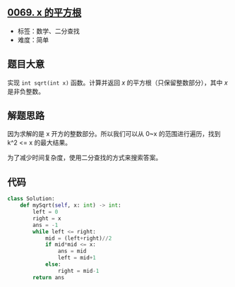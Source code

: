 ## [0069. x 的平方根](https://leetcode-cn.com/problems/sqrtx/)

- 标签：数学、二分查找
- 难度：简单

## 题目大意

实现 `int sqrt(int x)` 函数。计算并返回 *x* 的平方根（只保留整数部分），其中 *x* 是非负整数。

## 解题思路

因为求解的是 x 开方的整数部分。所以我们可以从 0~x 的范围进行遍历，找到 k^2 <= x 的最大结果。

为了减少时间复杂度，使用二分查找的方式来搜索答案。

## 代码

```Python
class Solution:
    def mySqrt(self, x: int) -> int:
        left = 0
        right = x
        ans = -1
        while left <= right:
            mid = (left+right)//2
            if mid*mid <= x:
                ans = mid
                left = mid+1
            else:
                right = mid-1
        return ans
```

